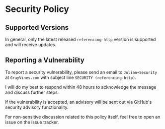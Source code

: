 # Security Policy

## Supported Versions

In general, only the latest released `referencing-http` version is supported and will receive updates.

## Reporting a Vulnerability

To report a security vulnerability, please send an email to `Julian+Security` at `GrayVines.com` with subject line `SECURITY (referencing-http)`.

I will do my best to respond within 48 hours to acknowledge the message and discuss further steps.

If the vulnerability is accepted, an advisory will be sent out via GitHub's security advisory functionality.

For non-sensitive discussion related to this policy itself, feel free to open an issue on the issue tracker.
